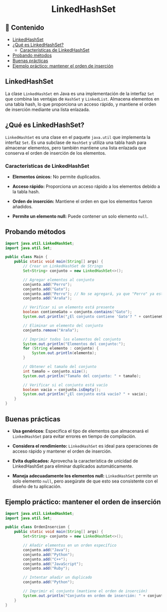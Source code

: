 <h1 align="center">LinkedHashSet </h1>

<h2>📑 Contenido</h2>

- [LinkedHashSet](#linkedhashset)
- [¿Qué es LinkedHashSet?](#qué-es-linkedhashset)
  - [Características de LinkedHashSet](#características-de-linkedhashset)
- [Probando métodos](#probando-métodos)
- [Buenas prácticas](#buenas-prácticas)
- [Ejemplo práctico: mantener el orden de inserción](#ejemplo-práctico-mantener-el-orden-de-inserción)

## LinkedHashSet

La clase `LinkedHashSet` en Java es una implementación de la interfaz `Set` que combina las ventajas de `HashSet` y `LinkedList`. Almacena elementos en una tabla hash, lo que proporciona un acceso rápido, y mantiene el orden de inserción mediante una lista enlazada.

## ¿Qué es LinkedHashSet?

`LinkedHashSet` es una clase en el paquete `java.util` que implementa la interfaz `Set`. Es una subclase de `HashSet` y utiliza una tabla hash para almacenar elementos, pero también mantiene una lista enlazada que conserva el orden de inserción de los elementos.

### Características de LinkedHashSet

- **Elementos únicos:** No permite duplicados.

- **Acceso rápido:** Proporciona un acceso rápido a los elementos debido a la tabla hash.

- **Orden de inserción:** Mantiene el orden en que los elementos fueron añadidos.

- **Permite un elemento null:** Puede contener un solo elemento `null`.

## Probando métodos

```java
import java.util.LinkedHashSet;
import java.util.Set;

public class Main {
    public static void main(String[] args) {
        // Crear un LinkedHashSet de Strings
        Set<String> conjunto = new LinkedHashSet<>();

        // Agregar elementos al conjunto
        conjunto.add("Perro");
        conjunto.add("Gato");
        conjunto.add("Perro"); // No se agregará, ya que "Perro" ya está presente
        conjunto.add("Araña");

        // Verificar si un elemento está presente
        boolean contieneGato = conjunto.contains("Gato");
        System.out.println("¿El conjunto contiene 'Gato'? " + contieneGato);

        // Eliminar un elemento del conjunto
        conjunto.remove("Araña");

        // Imprimir todos los elementos del conjunto
        System.out.println("Elementos del conjunto:");
        for (String elemento : conjunto) {
            System.out.println(elemento);
        }

        // Obtener el tamaño del conjunto
        int tamaño = conjunto.size();
        System.out.println("Tamaño del conjunto: " + tamaño);

        // Verificar si el conjunto está vacío
        boolean vacio = conjunto.isEmpty();
        System.out.println("¿El conjunto está vacío? " + vacio);
    }
}
```

## Buenas prácticas

- **Usa genéricos**: Especifica el tipo de elementos que almacenará el `LinkedHashSet` para evitar errores en tiempo de compilación.

- **Considera el rendimiento:** `LinkedHashSet` es ideal para operaciones de acceso rápido y mantener el orden de inserción.

- **Evita duplicados:** Aprovecha la característica de unicidad de LinkedHashSet para eliminar duplicados automáticamente.

- **Maneja adecuadamente los elementos null:** `LinkedHashSet` permite un solo elemento `null`, pero asegúrate de que esto sea consistente con el diseño de tu aplicación.

## Ejemplo práctico: mantener el orden de inserción

```java
import java.util.LinkedHashSet;
import java.util.Set;

public class OrdenInsercion {
    public static void main(String[] args) {
        Set<String> conjunto = new LinkedHashSet<>();

        // Añadir elementos en un orden específico
        conjunto.add("Java");
        conjunto.add("Python");
        conjunto.add("C++");
        conjunto.add("JavaScript");
        conjunto.add("Ruby");

        // Intentar añadir un duplicado
        conjunto.add("Python");

        // Imprimir el conjunto (mantiene el orden de inserción)
        System.out.println("Conjunto en orden de inserción: " + conjunto);
    }
}
```
